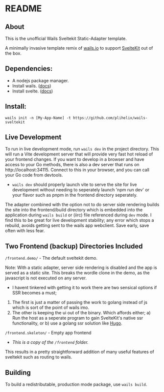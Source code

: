 # README

## About

This is the unofficial Wails Sveltekit Static-Adapter template.

A minimally invasive template remix of [wails.io](https://wails.io) to support [SvelteKit](https://kit.svelte.dev) out of the box.

## Dependencies:

* A nodejs package manager.
* Install wails. ([docs](https://wails.io/docs/gettingstarted/installation))
* Install svelte. ([docs](https://kit.svelte.dev/docs/creating-a-project))

## Install:

`wails init -n [My-App-Name] -t https://github.com/plihelix/wails-sveltekit`

## Live Development

To run in live development mode, run `wails dev` in the project directory. This will run a Vite development server that will provide very fast hot reload of your frontend changes. If you want to develop in a browser and have access to your Go methods, there is also a dev server that runs on http://localhost:34115. Connect to this in your browser, and you can call your Go code from devtools.

* `wails dev` should properly launch vite to serve the site for live development without needing to seperately launch 'npm run dev' or your flavor such as pnpm in the frontend directory seperately.

The adapter combined with the option not to do server side rendering builds the site into the frontend/build directory which is embedded into the application during `wails build` or (iirc) file referenced during `dev` mode. I find this to be great for live development stability; any error which stops a rebuild, avoids getting sent to the wails app webclient. Save early, save often with less fear.

## Two Frontend (backup) Directories Included

`/frontend.demo/` - The default sveltekit demo.

Note: With a static adapter, server side rendering is disabled and the app is served as a static site. This breaks the wordle clone in the demo, as the javascript is not executed on any server.

- I havent tinkered with getting it to work there are two sensical options if SSR becomes a must;
1) The first is  just a matter of passing the work to golang instead of js which is sort of the point of wails imo.
2) The other is keeping the ui out of the binary. Which affords either;
    a) Run the host as a seperate program to gain SvelteKit's native ssr functionality, or
    b) use a golang ssr solution like [Hugo](https://github.com/gohugoio/hugo).

`/frontend.skeleton/` - Empty app frontend
* *This is a copy of the `/frontend` folder.*

This results in a pretty straightforward addition of many useful features of sveltekit such as routing to wails.

## Building

To build a redistributable, production mode package, use `wails build`.
